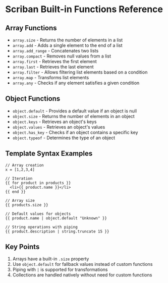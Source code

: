 # Scriban Built-in Functions Reference

## Array Functions

- `array.size` - Returns the number of elements in a list
- `array.add` - Adds a single element to the end of a list
- `array.add_range` - Concatenates two lists
- `array.compact` - Removes null values from a list
- `array.first` - Retrieves the first element
- `array.last` - Retrieves the last element
- `array.filter` - Allows filtering list elements based on a condition
- `array.map` - Transforms list elements
- `array.any` - Checks if any element satisfies a given condition

## Object Functions

- `object.default` - Provides a default value if an object is null
- `object.size` - Returns the number of elements in an object
- `object.keys` - Retrieves an object's keys
- `object.values` - Retrieves an object's values
- `object.has_key` - Checks if an object contains a specific key
- `object.typeof` - Determines the type of an object

## Template Syntax Examples

```scriban
// Array creation
x = [1,2,3,4]

// Iteration
{{ for product in products }}
  <li>{{ product.name }}</li>
{{ end }}

// Array size
{{ products.size }}

// Default values for objects
{{ product.name | object.default "Unknown" }}

// String operations with piping
{{ product.description | string.truncate 15 }}
```

## Key Points

1. Arrays have a built-in `.size` property
2. Use `object.default` for fallback values instead of custom functions
3. Piping with `|` is supported for transformations
4. Collections are handled natively without need for custom functions